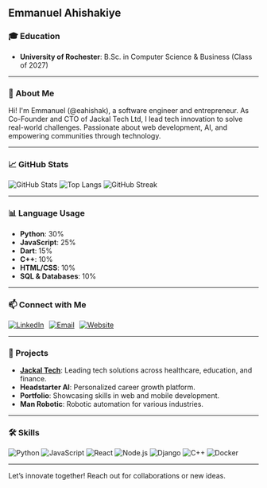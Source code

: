 ## Emmanuel Ahishakiye

### 🎓 Education
- **University of Rochester**: B.Sc. in Computer Science & Business (Class of 2027)

---

### 👋 About Me
Hi! I'm Emmanuel (@eahishak), a software engineer and entrepreneur. As Co-Founder and CTO of Jackal Tech Ltd, I lead tech innovation to solve real-world challenges. Passionate about web development, AI, and empowering communities through technology.

---

### 📈 GitHub Stats
![GitHub Stats](https://github-readme-stats.vercel.app/api?username=eahishak&show_icons=true&theme=radical&include_all_commits=true&count_private=true&custom_title=GitHub%20Stats&line_height=30)
![Top Langs](https://github-readme-stats.vercel.app/api/top-langs/?username=eahishak&layout=compact&theme=radical&langs_count=10)
![GitHub Streak](https://github-readme-streak-stats.herokuapp.com/?user=eahishak&theme=radical)

---

### 📊 Language Usage
- **Python**: 30%
- **JavaScript**: 25%
- **Dart**: 15%
- **C++**: 10%
- **HTML/CSS**: 10%
- **SQL & Databases**: 10%

---

### 📫 Connect with Me
<div style="display: flex; gap: 10px;">
    <a href="https://linkedin.com/in/eahishak" target="_blank">
        <img src="https://img.shields.io/badge/LinkedIn-Connect-blue?style=for-the-badge&logo=linkedin" alt="LinkedIn">
    </a>
    <a href="mailto:eahishak@u.rochester.edu" target="_blank">
        <img src="https://img.shields.io/badge/Email-Contact-red?style=for-the-badge&logo=gmail" alt="Email">
    </a>
    <a href="https://emmanuelahishakiye.com" target="_blank">
        <img src="https://img.shields.io/badge/Website-Visit-green?style=for-the-badge&logo=google-chrome" alt="Website">
    </a>
</div>

---

### 🚀 Projects
- **[Jackal Tech](https://jackaltechltd.com)**: Leading tech solutions across healthcare, education, and finance.
- **Headstarter AI**: Personalized career growth platform.
- **Portfolio**: Showcasing skills in web and mobile development.
- **Man Robotic**: Robotic automation for various industries.

---

### 🛠️ Skills
![Python](https://img.shields.io/badge/-Python-05122A?style=for-the-badge&logo=python)
![JavaScript](https://img.shields.io/badge/-JavaScript-05122A?style=for-the-badge&logo=javascript)
![React](https://img.shields.io/badge/-React-05122A?style=for-the-badge&logo=react)
![Node.js](https://img.shields.io/badge/-Node.js-05122A?style=for-the-badge&logo=node.js)
![Django](https://img.shields.io/badge/-Django-05122A?style=for-the-badge&logo=django)
![C++](https://img.shields.io/badge/-C++-05122A?style=for-the-badge&logo=c%2B%2B)
![Docker](https://img.shields.io/badge/-Docker-05122A?style=for-the-badge&logo=docker)

---

Let’s innovate together! Reach out for collaborations or new ideas.
